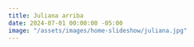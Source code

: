 ```yaml
---
title: Juliana arriba
date: 2024-07-01 00:00:00 -05:00
image: "/assets/images/home-slideshow/juliana.jpg"
---
```


